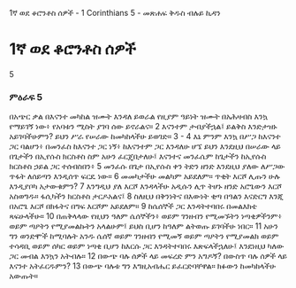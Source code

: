 ﻿
1ኛ ወደ ቆሮንቶስ ሰዎች - 1 Corinthians 5 - መጽሐፍ ቅዱስ ብሉይ ኪዳን
# 1ኛ ወደ ቆሮንቶስ ሰዎች
5
### ምዕራፍ 5
 በአጭር ቃል በእናንተ መካከል ዝሙት እንዳለ ይወራል የዚያም ዓይነት ዝሙት በአሕዛብስ እንኳ የማይገኝ ነው፥ የአባቱን ሚስት ያገባ ሰው ይኖራልና።
2  እናንተም ታብያችኋል፤ ይልቅስ እንድታዝኑ አይገባችሁምን? ይህን ሥራ የሠራው ከመካከላችሁ ይወገድ።
3 -
4  እኔ ምንም እንኳ በሥጋ ከእናንተ ጋር ባልሆን፥ በመንፈስ ከእናንተ ጋር ነኝ፥ ከእናንተም ጋር እንዳለሁ ሆኜ ይህን እንደዚህ በሠራው ላይ በጌታችን በኢየሱስ ክርስቶስ ስም አሁን ፈርጄበታለሁ፤ እናንተና መንፈሴም ከጌታችን ከኢየሱስ ክርስቶስ ኃይል ጋር ተሰብስበን፥
5  መንፈሱ በጌታ በኢየሱስ ቀን ትድን ዘንድ እንደዚህ ያለው ለሥጋው ጥፋት ለሰይጣን እንዲሰጥ ፍርዴ ነው።
6  መመካታችሁ መልካም አይደለም። ጥቂት እርሾ ሊጡን ሁሉ እንዲያቦካ አታውቁምን?
7  እንግዲህ ያለ እርሾ እንዳላችሁ አዲሱን ሊጥ ትሆኑ ዘንድ አሮጌውን እርሾ አስወግዱ። ፋሲካችን ክርስቶስ ታርዶአልና፤
8  ስለዚህ በቅንነትና በእውነት ቂጣ በዓልን እናድርግ እንጂ በአሮጌ እርሾ በክፋትና በግፍ እርሾም አይደለም።
9  ከሴሰኞች ጋር እንዳትተባበሩ በመልእክቴ ጻፍሁላችሁ።
10  በጠቅላላው የዚህን ዓለም ሴሰኞችን፥ ወይም ገንዘብን የሚመኙትን ነጣቂዎችንም፥ ወይም ጣዖትን የሚያመልኩትን አላልሁም፤ ይህስ ቢሆን ከዓለም ልትወጡ ይገባችሁ ነበር።
11  አሁን ግን ወንድሞች ከሚባሉት አንዱ ሴሰኛ ወይም ገንዘብን የሚመኝ ወይም ጣዖትን የሚያመልክ ወይም ተሳዳቢ ወይም ሰካር ወይም ነጣቂ ቢሆን ከእርሱ ጋር እንዳትተባበሩ እጽፍላችኋለሁ፤ እንደነዚህ ካለው ጋር መብል እንኳን አትብሉ።
12  በውጭ ባሉ ሰዎች ላይ መፍረድ ምን አግዶኝ? በውስጥ ባሉ ሰዎች ላይ እናንተ አትፈርዱምን?
13  በውጭ ባሉቱ ግን እግዚአብሔር ይፈርድባቸዋል። ክፉውን ከመካከላችሁ አውጡት። 
